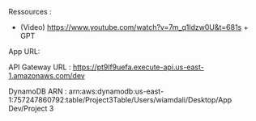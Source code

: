 Ressources : 
 - (Video) https://www.youtube.com/watch?v=7m_q1ldzw0U&t=681s + GPT

App URL: 

API Gateway URL : 
https://pt9lf9uefa.execute-api.us-east-1.amazonaws.com/dev

DynamoDB ARN :
arn:aws:dynamodb:us-east-1:757247860792:table/Project3Table/Users/wiamdali/Desktop/App Dev/Project 3